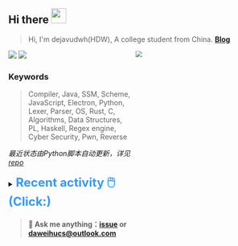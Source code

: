 ## Hi there <img src="https://raw.githubusercontent.com/MartinHeinz/MartinHeinz/master/wave.gif" width="30px">

> Hi, I'm dejavudwh(HDW), A college student from China. **[Blog](https://www.cnblogs.com/secoding)** 

![](https://komarev.com/ghpvc/?username=dejavudwh)
<img src="https://img.shields.io/badge/BLOG-dejavudwh-blue"><a href="https://www.cnblogs.com/secoding/"></a></img>
<img align="right" width="50%" src="https://github-readme-stats.vercel.app/api?username=dejavudwh&show_icons=true&theme=onedark&count_private=true" style="zoom: 80%;" /> 

### Keywords 

> Compiler, Java, SSM, Scheme, JavaScript, Electron, Python, Lexer, Parser, OS, Rust, C, Algorithms, Data Structures, PL, Haskell, Regex engine, Cyber Security, Pwn, Reverse

*最近状态由Python脚本自动更新，详见<a href="https://github.com/dejavudwh/dejavudwh"> repo</a>*

<details>

  <summary><font size="5.5" color="#3399FF"><b>Recent activity 🖱️(Click:)</b></font></summary>

  - <details open>

    <summary><font size="3.5" color="#3399FF"><b>Recent Post 🖱️</b></font></summary>
    <br>
    <table>
    <tr>
    <td>
    <!-- ZHIHUPOSTS:START --> 

    <!-- ZHIHUPOSTS:END -->
    </td>
    <td>
    <!-- GITHUB:START -->

    - [dejavudwh commented on issue anuraghazra/github-readme-stats#1166](https://github.com/anuraghazra/github-readme-stats/issues/1166) - 2021-07-04T18:06:04Z
    - [dejavudwh pushed to main in dejavudwh/newboy](https://github.com/dejavudwh/newboy/compare/8f9b069556...0a19b7d2c0) - 2021-07-04T17:54:44Z
    - [dejavudwh starred cs01/gdbgui](https://github.com/cs01/gdbgui) - 2021-07-04T15:42:47Z
    - [dejavudwh pushed to main in dejavudwh/newboy](https://github.com/dejavudwh/newboy/compare/fc155a3acc...8f9b069556) - 2021-07-04T14:17:18Z
    - [dejavudwh pushed to main in dejavudwh/newboy](https://github.com/dejavudwh/newboy/compare/e7ed3c27f0...fc155a3acc) - 2021-07-04T13:34:54Z
    <!-- GITHUB:END -->
    </td>
    </tr>
    </table>
  </details>

</details>

> #### 💬 Ask me anything：[issue](https://github.com/dejavudwh/dejavudwh/issues) or [daweihucs@outlook.com](mailto:daweihucs@outlook.com)